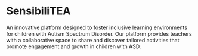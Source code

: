 # SensibiliTEA
An innovative platform designed to foster inclusive learning environments for children with Autism Spectrum Disorder. Our platform provides teachers with a collaborative space to share and discover tailored activities that promote engagement and growth in children with ASD.
